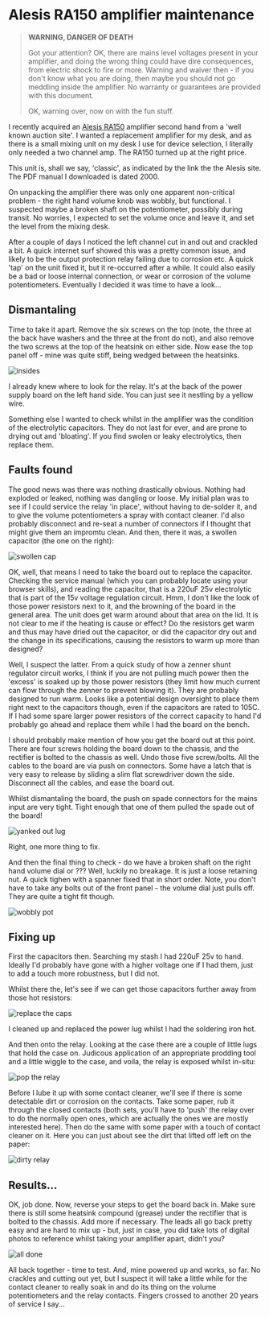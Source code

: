# Alesis RA150 amplifier maintenance

> **WARNING, DANGER OF DEATH**
>
> Got your attention? OK, there are mains level voltages present in your amplifier, and
> doing the wrong thing could have dire consequences, from electric shock to fire or more.
> Warning and waiver then - if you don't know what you are doing, then maybe you should not
> go meddling inside the amplifier. No warranty or guarantees are provided with this document.
>
> OK, warning over, now on with the fun stuff.

I recently acquired an [Alesis RA150](https://www.alesis.com/products/legacy/ra150) amplifier
second hand from a 'well known auction site'. I wanted a replacement amplifier for my desk, and
as there is a small mixing unit on my desk I use for device selection, I literally only needed
a two channel amp. The RA150 turned up at the right price.

This unit is, shall we say, 'classic', as indicated by the link the the Alesis site. The PDF
manual I downloaded is dated 2000.

On unpacking the amplifier there was only one apparent non-critical problem - the right hand
volume knob was wobbly, but functional. I suspected maybe a broken shaft on the potentiometer,
possibly during transit. No worries, I expected to set the volume once and leave it, and set the
level from the mixing desk.

After a couple of days I noticed the left channel cut in and out and crackled a bit. A quick
internet surf showed this was a pretty common issue, and likely to be the output protection
relay failing due to corrosion etc. A quick 'tap' on the unit fixed it, but it re-occurred after
a while. It could also easily be a bad or loose internal connection, or wear or corrosion of the
volume potentiometers. Eventually I decided it was time to have a look...

## Dismantaling

Time to take it apart. Remove the six screws on the top (note, the three at the back have
washers and the three at the front do not), and also remove the two screws at the top of the
heatsink on either side. Now ease the top panel off - mine was quite stiff, being wedged
between the heatsinks.

![insides](./pictures/inside.JPG)

I already knew where to look for the relay. It's at the back of the power supply board on the
left hand side. You can just see it nestling by a yellow wire.

Something else I wanted to check whilst in the amplifier was the condition of the electrolytic
capacitors. They do not last for ever, and are prone to drying out and 'bloating'. If you find
swolen or leaky electrolytics, then replace them.

## Faults found

The good news was there was nothing drastically obvious. Nothing had exploded or leaked, nothing
was dangling or loose. My initial plan was to see if I could service the relay 'in place', without
having to de-solder it, and to give the volume potentiometers a spray with contact cleaner. I'd also
probably disconnect and re-seat a number of connectors if I thought that might give them an impromtu
clean. And then, there it was, a swollen capacitor (the one on the right):

![swollen cap](./pictures/swollen.JPG)

OK, well, that means I need to take the board out to replace the capacitor.
Checking the service manual (which you can
probably locate using your browser skills), and reading the capacitor, that is a 220uF 25v
electrolytic that is part of the 15v voltage regulation circuit. Hmm, I don't like the look of those
power resistors next to it, and the browning of the board in the general area. The unit does get
warm around about that area on the lid. It is not clear to me if the heating is cause or
effect? Do the resistors get warm and thus may have dried out the capacitor, or did the capacitor
dry out and the change in its specifications, causing the resistors to warm up more than designed?

Well, I suspect the latter. From a quick study of how a zenner shunt regulator circuit works, I think
if you are not pulling much power then the 'excess' is soaked up by those power resistors (they
limit how much current can flow through the zenner to prevent blowing it). They are
probably designed to run warm. Looks like a potential design oversight to place them right next to
the capacitors though, even if the capacitors are rated to 105C. If I had some spare larger power
resistors of the correct capacity to hand I'd probably go ahead and replace them while I had the
board on the bench.

I should probably make mention of how you get the board out at this point. There are four screws
holding the board down to the chassis, and the rectifier is bolted to the chassis as well. Undo those
five screw/bolts. All the cables to the board are via push on connectors. Some have a latch that is
very easy to release by sliding a slim flat screwdriver down the side. Disconnect all the cables,
and ease the board out.

Whilst dismantaling the board, the push on spade connectors for the mains input are very tight.
Tight enough that one of them pulled the spade out of the board!

![yanked out lug](./pictures/pullout.JPG)

Right, one more thing to fix.

And then the final thing to check - do we have a broken shaft on the right hand volume dial or ???
Well, luckily no breakage. It is just a loose retaining nut. A quick tighen with a spanner fixed
that in short order. Note, you don't have to take any bolts out of the front panel - the volume
dial just pulls off. They are quite a tight fit though.

![wobbly pot](./pictures/loose.JPG)

## Fixing up

First the capacitors then. Searching my stash I had 220uF 25v to hand. Ideally I'd probably have
gone with a higher voltage one if I had them, just to add a touch more robustness, but I did not.

Whilst there the, let's see if we can get those capacitors further away from those hot resistors:

![replace the caps](./pictures/replace_caps.JPG)

I cleaned up and replaced the power lug whilst I had the soldering iron hot.

And then onto the relay. Looking at the case there are a couple of little lugs that hold the
case on. Judicous application of an appropriate prodding tool and a little wiggle to the case,
and voila, the relay is exposed whilst in-situ:

![pop the relay](./pictures/open_relay.JPG)

Before I lube it up with some contact cleaner, we'll see if there is some detectable dirt or
corrosion on the contacts. Take some paper, rub it through the closed contacts (both sets, you'll
have to 'push' the relay over to do the normally open ones, which are actually the ones we are
mostly interested here). Then do the same with some paper with a touch of contact cleaner
on it. Here you can just about see the dirt that lifted off left on the paper:

![dirty relay](./pictures/dirty_relay.JPG)

## Results...

OK, job done. Now, reverse your steps to get the board back in. Make sure there is still some
heatsink compound (grease) under the rectifier that is bolted to the chassis. Add more if
necessary. The leads all go back pretty easy and are hard to mix up - but, just in case, you did
take lots of digital photos to reference whilst taking your amplifier apart, didn't you?

![all done](./pictures/back_together.JPG)

All back together - time to test. And, mine powered up and works, so far. No crackles and cutting
out yet, but I suspect it will take a little while for the contact cleaner to really soak in
and do its thing on the volume potentiometers and the relay contacts. Fingers crossed to another
20 years of service I say...

